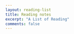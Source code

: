 ```yaml
---
layout: reading-list
title: Reading notes
excerpt: "A List of Reading"
comments: false
---
```

<script type="text/javascript" src="http://tajs.qq.com/stats?sId=66526224" charset="UTF-8"></script>
